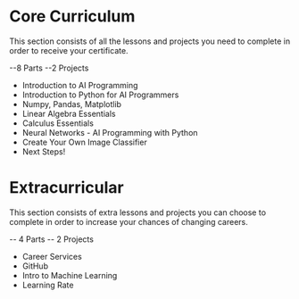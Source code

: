 # Core Curriculum

This section consists of all the lessons and projects you need to complete in order to receive your certificate.

--8 Parts   --2 Projects

* Introduction to AI Programming
* Introduction to Python for AI Programmers
* Numpy, Pandas, Matplotlib
* Linear Algebra Essentials
* Calculus Essentials
* Neural Networks - AI Programming with Python
* Create Your Own Image Classifier
* Next Steps!

# Extracurricular

This section consists of extra lessons and projects you can choose to complete in order to increase your chances of changing careers.

-- 4 Parts -- 2 Projects

* Career Services
* GitHub
* Intro to Machine Learning
* Learning Rate
